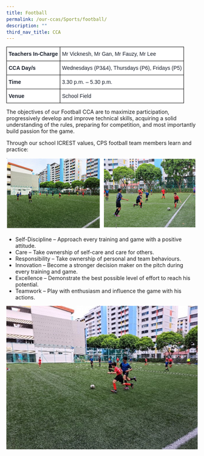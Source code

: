```yaml
---
title: Football
permalink: /our-ccas/Sports/football/
description: ""
third_nav_title: CCA
---
```

<style type="text/css">
.tg  {border-collapse:collapse;border-spacing:0;}
.tg td{border-color:black;border-style:solid;border-width:1px;font-family:Arial, sans-serif;font-size:14px;
  overflow:hidden;padding:10px 5px;word-break:normal;}
.tg th{border-color:black;border-style:solid;border-width:1px;font-family:Arial, sans-serif;font-size:14px;
  font-weight:normal;overflow:hidden;padding:10px 5px;word-break:normal;}
.tg .tg-mcsk{background-color:#FFF;color:#1A202C;font-weight:bold;text-align:left;vertical-align:top}
.tg .tg-ryel{background-color:#FFF;color:#1A202C;text-align:left;vertical-align:top}
</style>
<table class="tg">
<thead>
  <tr>
    <th class="tg-mcsk">Teachers In-Charge</th>
    <th class="tg-ryel">Mr Vicknesh, Mr Gan, Mr Fauzy, Mr Lee</th>
  </tr>
</thead>
<tbody>
  <tr>
    <td class="tg-mcsk">CCA Day/s</td>
    <td class="tg-ryel">Wednesdays (P3&amp;4), Thursdays (P6), Fridays (P5)</td>
  </tr>
  <tr>
    <td class="tg-mcsk">Time</td>
    <td class="tg-ryel">3.30 p.m. – 5.30 p.m.</td>
  </tr>
  <tr>
    <td class="tg-mcsk">Venue</td>
    <td class="tg-ryel">School Field</td>
  </tr>
</tbody>
</table>
	
The objectives of our Football CCA are to maximize participation, progressively develop and improve technical skills, acquiring a solid understanding of the rules, preparing for competition, and most importantly build passion for the game. 

Through our school ICREST values, CPS football team members learn and practice:

![](/images/football(1).png)

* Self-Discipline – Approach every training and game with a positive attitude.
* Care – Take ownership of self-care and care for others.
* Responsibility – Take ownership of personal and team behaviours.
* Innovation – Become a stronger decision maker on the pitch during every training and game.
* Excellence – Demonstrate the best possible level of effort to reach his potential.
* Teamwork – Play with enthusiasm and influence the game with his actions.

![](/images/football(4).jpg)

